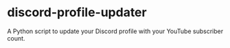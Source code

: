 # discord-profile-updater
A Python script to update your Discord profile with your YouTube subscriber count.

